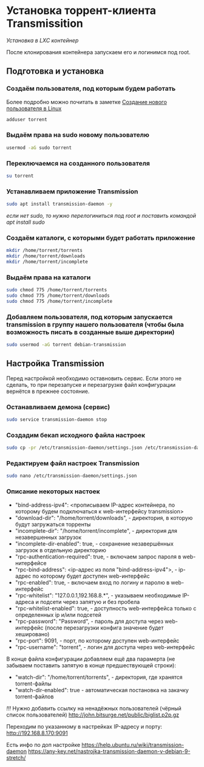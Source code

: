 # Установка торрент-клиента Transmissition
_Установка в LXC контейнер_

После клонирования контейнера запускаем его и логинимся под root.

## Подготовка и установка

### Создаём пользователя, под которым будем работать
Более подробно можно почитать в заметке [Создание нового пользователя в Linux](./adduser.md)
```bash
adduser torrent
```

### Выдаём права на sudo новому пользователю
```bash
usermod -aG sudo torrent
```

### Переключаемся на созданного пользователя
```bash
su torrent
```

### Устанавливаем приложение Transmission
```bash
sudo apt install transmission-daemon -y
```
_если нет sudo, то нужно перелогиниться под root и поставить командой apt install sudo_

### Создаём каталоги, с которыми будет работать приложение 
```bash
mkdir /home/torrent/torrents
mkdir /home/torrent/downloads
mkdir /home/torrent/incomplete
```

### Выдаём права на каталоги
```bash
sudo chmod 775 /home/torrent/torrents
sudo chmod 775 /home/torrent/downloads
sudo chmod 775 /home/torrent/incomplete
```

### Добавляем пользователя, под которым запускается transmission в группу нашего пользователя (чтобы была возможность писать в созданные выше директории)
```bash
sudo usermod -aG torrent debian-transmission
```

## Настройка Transmission

Перед настройкой необходимо оставновить сервис. Если этого не сделать, то при перезапуске и перезагрузке файл конфигурации вернётся в прежнее состояние.

### Останавливаем демона (сервис)
```bash
sudo service transmission-daemon stop
```

### Создадим бекап исходного файла настроек
```bash
sudo cp -pr /etc/transmission-daemon/settings.json /etc/transmission-daemon/settings.json.example
```

### Редактируем файл настроек Transmission
```bash
sudo nano /etc/transmission-daemon/settings.json
```

### Описание некоторых настоек
* "bind-address-ipv4": <прописываем IP-адрес контейнера, по которому будем подключаться к web-интерфейсу transmission>
* "download-dir": "/home/torrent/downloads", - директория, в которую будут загружаться торренты
* "incomplete-dir": "/home/torrent/incomplete", - директория для незавершенных загрузок
* "incomplete-dir-enabled": true, - сохранение незавершённых загрузок в отдельную директорию
* "rpc-authentication-required": true, - включаем запрос пароля в web-нитерфейсе
* "rpc-bind-address": <ip-адрес из поля "bind-address-ipv4">, - ip-адрес по которому будет доступен web-интерфейс
* "rpc-enabled": true, - включаем вход по логину и паролю в web-интерфейс
* "rpc-whitelist": "127.0.0.1,192.168.8.*", - указываем необходимые IP-адреса и подсети через запятую и без пробела
* "rpc-whitelist-enabled": true, - доступность web-интерфейса только с определенных ip и/или подсетей
* "rpc-password": "Password", - пароль для доступа через web-интерфейс (после перезагрузки конфига значение будет хешировано)
* "rpc-port": 9091, - порт, по которому доступен web-интерфейс
* "rpc-username": "torrent", - логин для доступа через web-интерфейс 

В конце файла конфигурации добавляем ещё два парамерта (не забываем поставить запятую в конце предшествующей строки):
* "watch-dir": "/home/torrent/torrents", - директория, где хранятся torrent-файлы
* "watch-dir-enabled": true - автоматическая постановка на закачку torrent-файлов

*!!!* Нужно добавить ссылку на ненадёжных пользователей (чёрный список пользователей)
http://john.bitsurge.net/public/biglist.p2p.gz


Переходим по указанному в настрейках IP-адресу и порту:\
http://192.168.8.170:9091


Есть инфо по доп настройке
https://help.ubuntu.ru/wiki/transmission-daemon
https://any-key.net/nastrojka-transmission-daemon-v-debian-9-stretch/